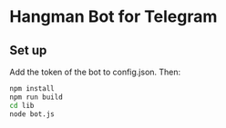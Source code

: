 # Hangman Bot for Telegram

## Set up

Add the token of the bot to config.json. Then:

```bash
npm install
npm run build
cd lib
node bot.js
```
